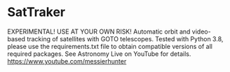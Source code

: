 # SatTraker
EXPERIMENTAL!  USE AT YOUR OWN RISK! Automatic orbit and video-based tracking of satellites with GOTO telescopes. Tested with Python 3.8, please use the requirements.txt file to obtain compatible versions of all required packages. See Astronomy Live on YouTube for details.
https://www.youtube.com/messierhunter

